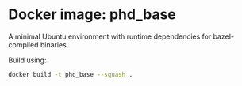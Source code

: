 # Docker image: phd_base

A minimal Ubuntu environment with runtime dependencies for bazel-compiled
binaries.

Build using:

```sh
docker build -t phd_base --squash .
```
